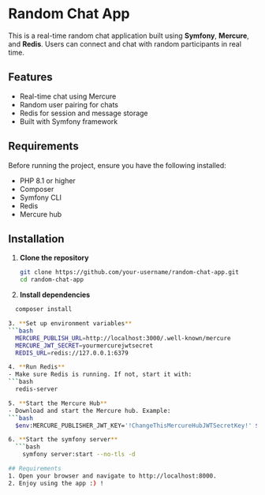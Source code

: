 # Random Chat App

This is a real-time random chat application built using **Symfony**, **Mercure**, and **Redis**. Users can connect and chat with random participants in real time.

## Features
- Real-time chat using Mercure
- Random user pairing for chats
- Redis for session and message storage
- Built with Symfony framework

## Requirements
Before running the project, ensure you have the following installed:
- PHP 8.1 or higher
- Composer
- Symfony CLI
- Redis
- Mercure hub

## Installation

1. **Clone the repository**
   ```bash
   git clone https://github.com/your-username/random-chat-app.git
   cd random-chat-app

2. **Install dependencies**
  ```bash
    composer install

3. **Set up environment variables**
  ```bash
    MERCURE_PUBLISH_URL=http://localhost:3000/.well-known/mercure
    MERCURE_JWT_SECRET=yourmercurejwtsecret
    REDIS_URL=redis://127.0.0.1:6379

4. **Run Redis**
  - Make sure Redis is running. If not, start it with:
  ```bash
    redis-server

5. **Start the Mercure Hub**
  - Download and start the Mercure hub. Example:
  ```bash
    $env:MERCURE_PUBLISHER_JWT_KEY='!ChangeThisMercureHubJWTSecretKey!' $env:MERCURE_SUBSCRIBER_JWT_KEY='!ChangeThisMercureHubJWTSecretKey!'; .\mercure.exe run --config dev Caddyfile

6. **Start the symfony server**
    ```bash
      symfony server:start --no-tls -d

## Requirements
  1. Open your browser and navigate to http://localhost:8000.
  2. Enjoy using the app :) !
